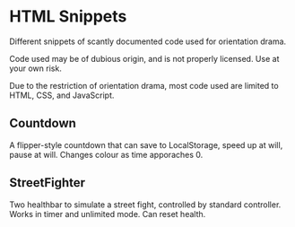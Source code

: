 # HTML Snippets

Different snippets of scantly documented code used for orientation drama.

Code used may be of dubious origin, and is not properly licensed. Use at your own risk.

Due to the restriction of orientation drama, most code used are limited to HTML, CSS, and JavaScript.

## Countdown

A flipper-style countdown that can save to LocalStorage, speed up at will, pause at will. Changes colour as time apporaches 0.

## StreetFighter

Two healthbar to simulate a street fight, controlled by standard controller. Works in timer and unlimited mode. Can reset health.
